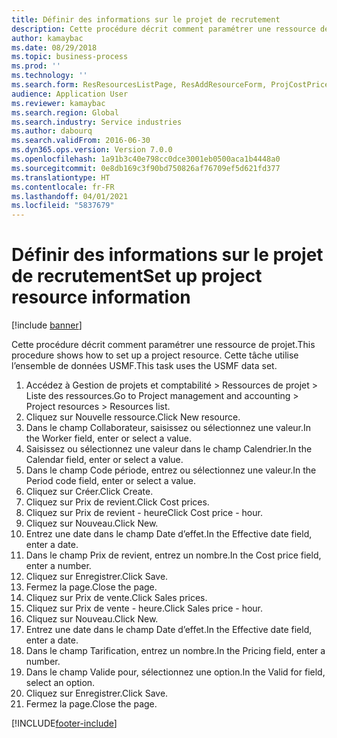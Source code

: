 ```yaml
---
title: Définir des informations sur le projet de recrutement
description: Cette procédure décrit comment paramétrer une ressource de projet.
author: kamaybac
ms.date: 08/29/2018
ms.topic: business-process
ms.prod: ''
ms.technology: ''
ms.search.form: ResResourcesListPage, ResAddResourceForm, ProjCostPriceHour, ProjSalesPriceHour
audience: Application User
ms.reviewer: kamaybac
ms.search.region: Global
ms.search.industry: Service industries
ms.author: dabourq
ms.search.validFrom: 2016-06-30
ms.dyn365.ops.version: Version 7.0.0
ms.openlocfilehash: 1a91b3c40e798cc0dce3001eb0500aca1b4448a0
ms.sourcegitcommit: 0e8db169c3f90bd750826af76709ef5d621fd377
ms.translationtype: HT
ms.contentlocale: fr-FR
ms.lasthandoff: 04/01/2021
ms.locfileid: "5837679"
---
```

# <a name="set-up-project-resource-information"></a><span data-ttu-id="4449d-103">Définir des informations sur le projet de recrutement</span><span class="sxs-lookup"><span data-stu-id="4449d-103">Set up project resource information</span></span>

[!include [banner](../../includes/banner.md)]

<span data-ttu-id="4449d-104">Cette procédure décrit comment paramétrer une ressource de projet.</span><span class="sxs-lookup"><span data-stu-id="4449d-104">This procedure shows how to set up a project resource.</span></span> <span data-ttu-id="4449d-105">Cette tâche utilise l’ensemble de données USMF.</span><span class="sxs-lookup"><span data-stu-id="4449d-105">This task uses the USMF data set.</span></span>

1. <span data-ttu-id="4449d-106">Accédez à Gestion de projets et comptabilité > Ressources de projet > Liste des ressources.</span><span class="sxs-lookup"><span data-stu-id="4449d-106">Go to Project management and accounting > Project resources > Resources list.</span></span>
2. <span data-ttu-id="4449d-107">Cliquez sur Nouvelle ressource.</span><span class="sxs-lookup"><span data-stu-id="4449d-107">Click New resource.</span></span>
3. <span data-ttu-id="4449d-108">Dans le champ Collaborateur, saisissez ou sélectionnez une valeur.</span><span class="sxs-lookup"><span data-stu-id="4449d-108">In the Worker field, enter or select a value.</span></span>
4. <span data-ttu-id="4449d-109">Saisissez ou sélectionnez une valeur dans le champ Calendrier.</span><span class="sxs-lookup"><span data-stu-id="4449d-109">In the Calendar field, enter or select a value.</span></span>
5. <span data-ttu-id="4449d-110">Dans le champ Code période, entrez ou sélectionnez une valeur.</span><span class="sxs-lookup"><span data-stu-id="4449d-110">In the Period code field, enter or select a value.</span></span>
6. <span data-ttu-id="4449d-111">Cliquez sur Créer.</span><span class="sxs-lookup"><span data-stu-id="4449d-111">Click Create.</span></span>
7. <span data-ttu-id="4449d-112">Cliquez sur Prix de revient.</span><span class="sxs-lookup"><span data-stu-id="4449d-112">Click Cost prices.</span></span>
8. <span data-ttu-id="4449d-113">Cliquez sur Prix de revient - heure</span><span class="sxs-lookup"><span data-stu-id="4449d-113">Click Cost price - hour.</span></span>
9. <span data-ttu-id="4449d-114">Cliquez sur Nouveau.</span><span class="sxs-lookup"><span data-stu-id="4449d-114">Click New.</span></span>
10. <span data-ttu-id="4449d-115">Entrez une date dans le champ Date d’effet.</span><span class="sxs-lookup"><span data-stu-id="4449d-115">In the Effective date field, enter a date.</span></span>
11. <span data-ttu-id="4449d-116">Dans le champ Prix de revient, entrez un nombre.</span><span class="sxs-lookup"><span data-stu-id="4449d-116">In the Cost price field, enter a number.</span></span>
12. <span data-ttu-id="4449d-117">Cliquez sur Enregistrer.</span><span class="sxs-lookup"><span data-stu-id="4449d-117">Click Save.</span></span>
13. <span data-ttu-id="4449d-118">Fermez la page.</span><span class="sxs-lookup"><span data-stu-id="4449d-118">Close the page.</span></span>
14. <span data-ttu-id="4449d-119">Cliquez sur Prix de vente.</span><span class="sxs-lookup"><span data-stu-id="4449d-119">Click Sales prices.</span></span>
15. <span data-ttu-id="4449d-120">Cliquez sur Prix de vente - heure.</span><span class="sxs-lookup"><span data-stu-id="4449d-120">Click Sales price - hour.</span></span>
16. <span data-ttu-id="4449d-121">Cliquez sur Nouveau.</span><span class="sxs-lookup"><span data-stu-id="4449d-121">Click New.</span></span>
17. <span data-ttu-id="4449d-122">Entrez une date dans le champ Date d’effet.</span><span class="sxs-lookup"><span data-stu-id="4449d-122">In the Effective date field, enter a date.</span></span>
18. <span data-ttu-id="4449d-123">Dans le champ Tarification, entrez un nombre.</span><span class="sxs-lookup"><span data-stu-id="4449d-123">In the Pricing field, enter a number.</span></span>
19. <span data-ttu-id="4449d-124">Dans le champ Valide pour, sélectionnez une option.</span><span class="sxs-lookup"><span data-stu-id="4449d-124">In the Valid for field, select an option.</span></span>
20. <span data-ttu-id="4449d-125">Cliquez sur Enregistrer.</span><span class="sxs-lookup"><span data-stu-id="4449d-125">Click Save.</span></span>
21. <span data-ttu-id="4449d-126">Fermez la page.</span><span class="sxs-lookup"><span data-stu-id="4449d-126">Close the page.</span></span>



[!INCLUDE[footer-include](../../../includes/footer-banner.md)]